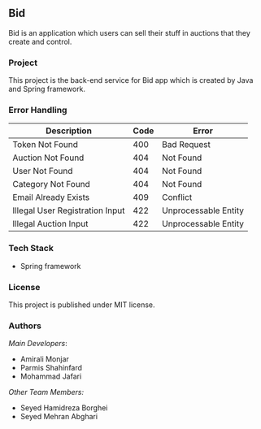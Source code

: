 ## Bid
Bid is an application which users can sell their stuff in auctions that they create and control.

### Project
This project is the back-end service for Bid app which is created by Java and Spring framework.

### Error Handling
| Description | Code | Error |
| ---- | ---- | ----- |
| Token Not Found | 400 | Bad Request |
| Auction Not Found | 404 | Not Found |
| User Not Found | 404 | Not Found |
| Category Not Found | 404 | Not Found |
| Email Already Exists | 409 | Conflict |
| Illegal User Registration Input | 422 | Unprocessable Entity |
| Illegal Auction Input | 422 | Unprocessable Entity |

### Tech Stack
- Spring framework

### License
This project is published under MIT license.

### Authors
*Main Developers*:
- Amirali Monjar
- Parmis Shahinfard
- Mohammad Jafari


*Other Team Members:*
- Seyed Hamidreza Borghei
- Seyed Mehran Abghari